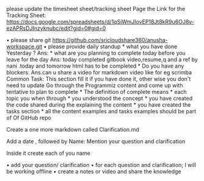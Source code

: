  ⁠please update the timesheet sheet/tracking sheet
  Page the Link for the Tracking Sheet:
  https://docs.google.com/spreadsheets/d/1qSjWmJIovEP18Jt8kR9u6OJ8v-ezAPRsDJInzyknubc/edit?gid=0#gid=0

•⁠  ⁠⁠please share git 
        https://github.com/sricloudshare360/anusha-workspace.git
•⁠  ⁠⁠please provide daily standup
          * what you have done Yesterday ?
           Ans: 
          * what are you planning to complete today before you leave for the day
          Ans: today completed gitbook video,resume,q and a ref by nani .today and tomorrow html has to be completed
           * Do you have any blockers.
          Ans.can u share a video for markdown video like for eg scrimba  
Common Task: This section fill it if you have done it, other wise you don't need to update
 Go through the Programmiz content and come up with tentative to plan to complete 
       * The definition of complete means
        * each topic you when through
        * you understood the concept 
         * you have created the code shared during the explaining the content 
         * you have created the tasks section
          * all the content examples and tasks examples should be part of 
           Of GitHub repo

Create a one more markdown called Clarification.md

Add a date , followed by Name: Mention your question and clarification

Inside it create each of you name

•⁠  ⁠add your question/ clarification 
•⁠  ⁠⁠for each question and clarification; I will be working offline
•⁠  ⁠⁠create a notes or video and share the knowledge

